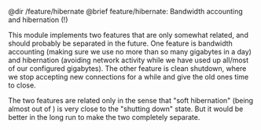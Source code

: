 @dir /feature/hibernate
@brief feature/hibernate: Bandwidth accounting and hibernation (!)

This module implements two features that are only somewhat related, and
should probably be separated in the future.  One feature is bandwidth
accounting (making sure we use no more than so many gigabytes in a day) and
hibernation (avoiding network activity while we have used up all/most of our
configured gigabytes).  The other feature is clean shutdown, where we stop
accepting new connections for a while and give the old ones time to close.

The two features are related only in the sense that "soft hibernation" (being
almost out of ) is very close to the "shutting down" state.  But it would be
better in the long run to make the two completely separate.


